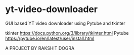 # yt-video-downloader
GUI based YT video downloader using Pytube and tkinter

tkinter https://docs.python.org/3/library/tkinter.html
Pytube https://pytube.io/en/latest/user/install.html


A PROJECT BY RAKSHIT DOGRA
